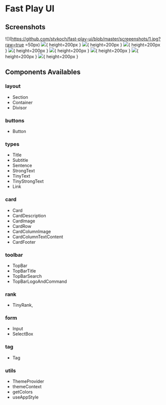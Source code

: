 # Fast Play UI

## Screenshots

![](https://github.com/stvkoch/fast-play-ui/blob/master/screeenshots/1.jpg?raw=true =50px)
![](https://github.com/stvkoch/fast-play-ui/blob/master/screeenshots/2.jpg?raw=true){ height=200px }
![](https://github.com/stvkoch/fast-play-ui/blob/master/screeenshots/3.jpg?raw=true){ height=200px }
![](https://github.com/stvkoch/fast-play-ui/blob/master/screeenshots/4.jpg?raw=true){ height=200px }
![](https://github.com/stvkoch/fast-play-ui/blob/master/screeenshots/5.jpg?raw=true){ height=200px }
![](https://github.com/stvkoch/fast-play-ui/blob/master/screeenshots/6.jpg?raw=true){ height=200px }
![](https://github.com/stvkoch/fast-play-ui/blob/master/screeenshots/11.jpg?raw=true){ height=200px }
![](https://github.com/stvkoch/fast-play-ui/blob/master/screeenshots/12.jpg?raw=true){ height=200px }
![](https://github.com/stvkoch/fast-play-ui/blob/master/screeenshots/13.jpg?raw=true){ height=200px }

## Components Availables

### layout

- Section
- Container
- Divisor

### buttons

- Button

### types

- Title
- Subtitle
- Sentence
- StrongText
- TinyText
- TinyStrongText
- Link

### card

- Card
- CardDescription
- CardImage
- CardRow
- CardColumnImage
- CardColumnTextContent
- CardFooter

### toolbar

- TopBar
- TopBarTitle
- TopBarSearch
- TopBarLogoAndCommand

### rank

- TinyRank,

### form

- Input
- SelectBox

### tag

- Tag

### utils

- ThemeProvider
- themeContext
- getColors
- useAppStyle
